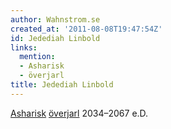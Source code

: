 ```yaml
---
author: Wahnstrom.se
created_at: '2011-08-08T19:47:54Z'
id: Jedediah Linbold
links:
  mention:
  - Asharisk
  - överjarl
title: Jedediah Linbold
---
```


[Asharisk][] [överjarl] 2034–2067 e.D.

  [Asharisk]: Asharisk
  [överjarl]: överjarl